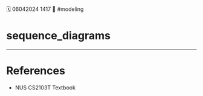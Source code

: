 🗓️ 06042024 1417
📎 #modeling

# sequence_diagrams

<!-- ![[Pasted image 20240406141718.png]] -->

---

# References

- NUS CS2103T Textbook
